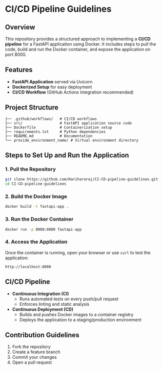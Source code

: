 # CI/CD Pipeline Guidelines

## Overview
This repository provides a structured approach to implementing a **CI/CD pipeline** for a FastAPI application using Docker. It includes steps to pull the code, build and run the Docker container, and expose the application on port 8000.

## Features
- **FastAPI Application** served via Uvicorn
- **Dockerized Setup** for easy deployment
- **CI/CD Workflow** (GitHub Actions integration recommended)

## Project Structure
```
├── .github/workflows/   # CI/CD workflows
├── src/                 # FastAPI application source code
├── Dockerfile           # Containerization setup
├── requirements.txt     # Python dependencies
├── README.md            # Documentation
└── provide_environment_name/ # Virtual environment directory
```

## Steps to Set Up and Run the Application

### 1. Pull the Repository
```bash
git clone https://github.com/Harihararaj/CI-CD-pipeline-guidelines.git
cd CI-CD-pipeline-guidelines
```

### 2. Build the Docker Image
```bash
docker build -t fastapi-app .
```

### 3. Run the Docker Container
```bash
docker run -p 8000:8000 fastapi-app
```

### 4. Access the Application
Once the container is running, open your browser or use `curl` to test the application:
```
http://localhost:8000
```

## CI/CD Pipeline
- **Continuous Integration (CI)**
  - Runs automated tests on every push/pull request
  - Enforces linting and static analysis
- **Continuous Deployment (CD)**
  - Builds and pushes Docker images to a container registry
  - Deploys the application to a staging/production environment

## Contribution Guidelines
1. Fork the repository
2. Create a feature branch
3. Commit your changes
4. Open a pull request

